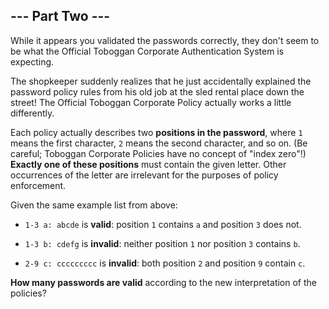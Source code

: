 ## --- Part Two ---
While it appears you validated the passwords correctly, they don't seem to be what the Official Toboggan Corporate Authentication System is expecting.
 
The shopkeeper suddenly realizes that he just accidentally explained the password policy rules from his old job at the sled rental place down the street! The Official Toboggan Corporate Policy actually works a little differently.
 
Each policy actually describes two **positions in the password**, where `1` means the first character, `2` means the second character, and so on. (Be careful; Toboggan Corporate Policies have no concept of "index zero"!) **Exactly one of these positions** must contain the given letter. Other occurrences of the letter are irrelevant for the purposes of policy enforcement.
 
Given the same example list from above:
 
 
- `1-3 a: abcde` is **valid**: position `1` contains `a` and position `3` does not.
 
- `1-3 b: cdefg` is **invalid**: neither position `1` nor position `3` contains `b`.
 
- `2-9 c: ccccccccc` is **invalid**: both position `2` and position `9` contain `c`.
 
 
**How many passwords are valid** according to the new interpretation of the policies?
 